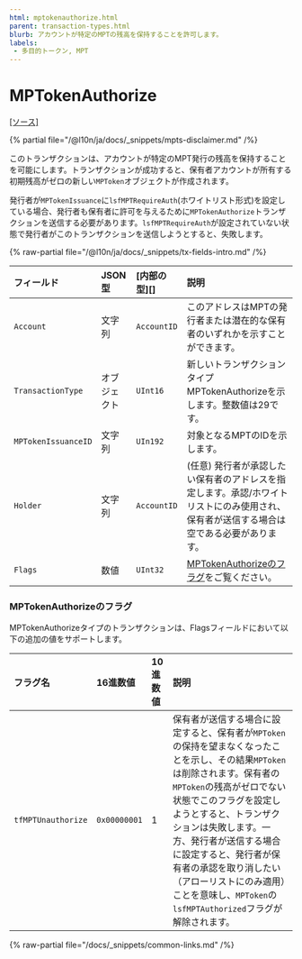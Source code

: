 ```yaml
---
html: mptokenauthorize.html
parent: transaction-types.html
blurb: アカウントが特定のMPTの残高を保持することを許可します。
labels:
 - 多目的トークン, MPT
---
```


# MPTokenAuthorize
[[ソース]](https://github.com/XRPLF/rippled/blob/master/src/xrpld/app/tx/detail/MPTokenAuthorize.cpp "ソース")

{% partial file="/@l10n/ja/docs/_snippets/mpts-disclaimer.md" /%}

このトランザクションは、アカウントが特定のMPT発行の残高を保持することを可能にします。トランザクションが成功すると、保有者アカウントが所有する初期残高がゼロの新しい`MPToken`オブジェクトが作成されます。

発行者が`MPTokenIssuance`に`lsfMPTRequireAuth`(ホワイトリスト形式)を設定している場合、発行者も保有者に許可を与えるために`MPTokenAuthorize`トランザクションを送信する必要があります。`lsfMPTRequireAuth`が設定されていない状態で発行者がこのトランザクションを送信しようとすると、失敗します。

<!-- ## MPTokenAuthorizeのフィールド -->

{% raw-partial file="/@l10n/ja/docs/_snippets/tx-fields-intro.md" /%}

| フィールド          | JSON型              | [内部の型][]      | 説明                |
|:--------------------|:--------------------|:------------------|:-------------------|
| `Account`           | 文字列              | `AccountID`       | このアドレスはMPTの発行者または潜在的な保有者のいずれかを示すことができます。 |
| `TransactionType`   | オブジェクト        | `UInt16`          | 新しいトランザクションタイプMPTokenAuthorizeを示します。整数値は29です。 |
| `MPTokenIssuanceID` | 文字列              | `UIn192`         | 対象となるMPTのIDを示します。 |
| `Holder`            | 文字列              | `AccountID`       | (任意) 発行者が承認したい保有者のアドレスを指定します。承認/ホワイトリストにのみ使用され、保有者が送信する場合は空である必要があります。 |
| `Flags`             | 数値                | `UInt32`          | [MPTokenAuthorizeのフラグ](#mptokenauthorizeのフラグ)をご覧ください。 |


### MPTokenAuthorizeのフラグ

MPTokenAuthorizeタイプのトランザクションは、Flagsフィールドにおいて以下の追加の値をサポートします。

| フラグ名           | 16進数値     | 10進数値     | 説明                         |
|:-------------------|:-------------|:-------------|:----------------------------|
| `tfMPTUnauthorize` | `0x00000001` | 1            | 保有者が送信する場合に設定すると、保有者が`MPToken`の保持を望まなくなったことを示し、その結果`MPToken`は削除されます。保有者の`MPToken`の残高がゼロでない状態でこのフラグを設定しようとすると、トランザクションは失敗します。一方、発行者が送信する場合に設定すると、発行者が保有者の承認を取り消したい（アローリストにのみ適用）ことを意味し、`MPToken`の`lsfMPTAuthorized`フラグが解除されます。 |

{% raw-partial file="/docs/_snippets/common-links.md" /%}
